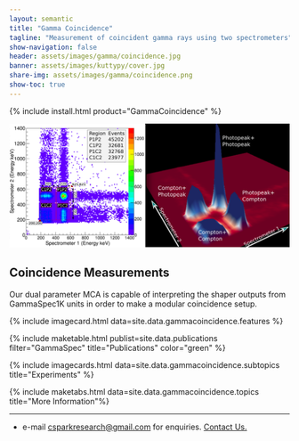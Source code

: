 ```yaml
---
layout: semantic
title: "Gamma Coincidence"
tagline: "Measurement of coincident gamma rays using two spectrometers"
show-navigation: false
header: assets/images/gamma/coincidence.jpg
banner: assets/images/kuttypy/cover.jpg
share-img: assets/images/gamma/coincidence.png
show-toc: true
---
```




{% include install.html product="GammaCoincidence"  %}

<img class="ui image fluid rounded lightbox" src="/assets/images/gamma/mca-b-results.png"/>

## Coincidence Measurements

Our dual parameter MCA is capable of interpreting the shaper outputs from GammaSpec1K units in order to make a modular coincidence setup.



{% include imagecard.html data=site.data.gammacoincidence.features %}

{% include maketable.html publist=site.data.publications filter="GammaSpec" title="Publications"   color="green" %}

{% include imagecards.html data=site.data.gammacoincidence.subtopics title="Experiments" %}

{% include maketabs.html data=site.data.gammacoincidence.topics title="More Information"%}

---




* e-mail csparkresearch@gmail.com for enquiries. [Contact Us.](contact)
